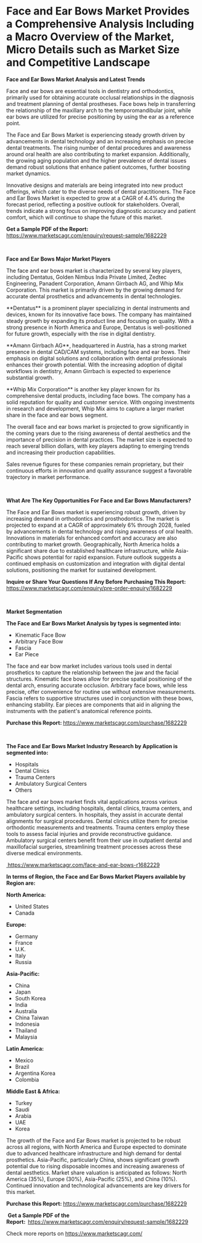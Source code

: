 <p><h1>Face and Ear Bows Market Provides a Comprehensive Analysis Including a Macro Overview of the Market, Micro Details such as Market Size and Competitive Landscape</h1></p><p><strong>Face and Ear Bows Market Analysis and Latest Trends</strong></p>
<p><p>Face and ear bows are essential tools in dentistry and orthodontics, primarily used for obtaining accurate occlusal relationships in the diagnosis and treatment planning of dental prostheses. Face bows help in transferring the relationship of the maxillary arch to the temporomandibular joint, while ear bows are utilized for precise positioning by using the ear as a reference point. </p><p>The Face and Ear Bows Market is experiencing steady growth driven by advancements in dental technology and an increasing emphasis on precise dental treatments. The rising number of dental procedures and awareness around oral health are also contributing to market expansion. Additionally, the growing aging population and the higher prevalence of dental issues demand robust solutions that enhance patient outcomes, further boosting market dynamics. </p><p>Innovative designs and materials are being integrated into new product offerings, which cater to the diverse needs of dental practitioners. The Face and Ear Bows Market is expected to grow at a CAGR of 4.4% during the forecast period, reflecting a positive outlook for stakeholders. Overall, trends indicate a strong focus on improving diagnostic accuracy and patient comfort, which will continue to shape the future of this market.</p></p>
<p><strong>Get a Sample PDF of the Report:&nbsp;</strong> <a href="https://www.marketscagr.com/enquiry/request-sample/1682229?utm_campaign=3541&utm_medium=2&utm_source=Github&utm_content=ia&utm_term=24032025&utm_id=face-and-ear-bows">https://www.marketscagr.com/enquiry/request-sample/1682229</a></p>
<p>&nbsp;</p>
<p><strong>Face and Ear Bows Major Market Players</strong></p>
<p><p>The face and ear bows market is characterized by several key players, including Dentatus, Golden Nimbus India Private Limited, Zedtec Engineering, Panadent Corporation, Amann Girrbach AG, and Whip Mix Corporation. This market is primarily driven by the growing demand for accurate dental prosthetics and advancements in dental technologies.</p><p>**Dentatus** is a prominent player specializing in dental instruments and devices, known for its innovative face bows. The company has maintained steady growth by expanding its product line and focusing on quality. With a strong presence in North America and Europe, Dentatus is well-positioned for future growth, especially with the rise in digital dentistry.</p><p>**Amann Girrbach AG**, headquartered in Austria, has a strong market presence in dental CAD/CAM systems, including face and ear bows. Their emphasis on digital solutions and collaboration with dental professionals enhances their growth potential. With the increasing adoption of digital workflows in dentistry, Amann Girrbach is expected to experience substantial growth.</p><p>**Whip Mix Corporation** is another key player known for its comprehensive dental products, including face bows. The company has a solid reputation for quality and customer service. With ongoing investments in research and development, Whip Mix aims to capture a larger market share in the face and ear bows segment.</p><p>The overall face and ear bows market is projected to grow significantly in the coming years due to the rising awareness of dental aesthetics and the importance of precision in dental practices. The market size is expected to reach several billion dollars, with key players adapting to emerging trends and increasing their production capabilities.</p><p>Sales revenue figures for these companies remain proprietary, but their continuous efforts in innovation and quality assurance suggest a favorable trajectory in market performance.</p></p>
<p>&nbsp;</p>
<p><strong>What Are The Key Opportunities For Face and Ear Bows Manufacturers?</strong></p>
<p><p>The Face and Ear Bows market is experiencing robust growth, driven by increasing demand in orthodontics and prosthodontics. The market is projected to expand at a CAGR of approximately 6% through 2028, fueled by advancements in dental technology and rising awareness of oral health. Innovations in materials for enhanced comfort and accuracy are also contributing to market growth. Geographically, North America holds a significant share due to established healthcare infrastructure, while Asia-Pacific shows potential for rapid expansion. Future outlook suggests a continued emphasis on customization and integration with digital dental solutions, positioning the market for sustained development.</p></p>
<p><strong>Inquire or Share Your Questions If Any Before Purchasing This Report:</strong> <a href="https://www.marketscagr.com/enquiry/pre-order-enquiry/1682229?utm_campaign=3541&utm_medium=2&utm_source=Github&utm_content=ia&utm_term=24032025&utm_id=face-and-ear-bows">https://www.marketscagr.com/enquiry/pre-order-enquiry/1682229</a></p>
<p>&nbsp;</p>
<p><strong>Market Segmentation</strong></p>
<p><strong>The Face and Ear Bows Market Analysis by types is segmented into:</strong></p>
<p><ul><li>Kinematic Face Bow</li><li>Arbitrary Face Bow</li><li>Fascia</li><li>Ear Piece</li></ul></p>
<p><p>The face and ear bow market includes various tools used in dental prosthetics to capture the relationship between the jaw and the facial structures. Kinematic face bows allow for precise spatial positioning of the dental arch, ensuring accurate occlusion. Arbitrary face bows, while less precise, offer convenience for routine use without extensive measurements. Fascia refers to supportive structures used in conjunction with these bows, enhancing stability. Ear pieces are components that aid in aligning the instruments with the patient's anatomical reference points.</p></p>
<p><strong>Purchase this Report:&nbsp;</strong><a href="https://www.marketscagr.com/purchase/1682229?utm_campaign=3541&utm_medium=2&utm_source=Github&utm_content=ia&utm_term=24032025&utm_id=face-and-ear-bows">https://www.marketscagr.com/purchase/1682229</a></p>
<p>&nbsp;</p>
<p><strong>The Face and Ear Bows Market Industry Research by Application is segmented into:</strong></p>
<p><ul><li>Hospitals</li><li>Dental Clinics</li><li>Trauma Centers</li><li>Ambulatory Surgical Centers</li><li>Others</li></ul></p>
<p><p>The face and ear bows market finds vital applications across various healthcare settings, including hospitals, dental clinics, trauma centers, and ambulatory surgical centers. In hospitals, they assist in accurate dental alignments for surgical procedures. Dental clinics utilize them for precise orthodontic measurements and treatments. Trauma centers employ these tools to assess facial injuries and provide reconstructive guidance. Ambulatory surgical centers benefit from their use in outpatient dental and maxillofacial surgeries, streamlining treatment processes across these diverse medical environments.</p></p>
<p><a href="https://www.marketscagr.com/face-and-ear-bows-r1682229?utm_campaign=3541&utm_medium=2&utm_source=Github&utm_content=ia&utm_term=24032025&utm_id=face-and-ear-bows">&nbsp;https://www.marketscagr.com/face-and-ear-bows-r1682229</a></p>
<p><strong>In terms of Region, the Face and Ear Bows Market Players available by Region are:</strong></p>
<p>
    <p> <strong> North America: </strong>
        <ul>
            <li>United States</li>
            <li>Canada</li>
        </ul>
        </p> 
    <p> <strong> Europe: </strong>
        <ul>
            <li>Germany</li>
            <li>France</li>
            <li>U.K.</li>
            <li>Italy</li>
            <li>Russia</li>
        </ul>
        </p> 
    <p> <strong> Asia-Pacific: </strong>
        <ul>
            <li>China</li>
            <li>Japan</li>
            <li>South Korea</li>
            <li>India</li>
            <li>Australia</li>
            <li>China Taiwan</li>
            <li>Indonesia</li>
            <li>Thailand</li>
            <li>Malaysia</li>
        </ul>
        </p> 
    <p> <strong> Latin America: </strong>
        <ul>
            <li>Mexico</li>
            <li>Brazil</li>
            <li>Argentina Korea</li>
            <li>Colombia</li>
        </ul>
        </p> 
    <p> <strong> Middle East & Africa: </strong>
        <ul>
            <li>Turkey</li>
            <li>Saudi</li>
            <li>Arabia</li>
            <li>UAE</li>
            <li>Korea</li>
        </ul>
    </p>
    </p>
<p><p>The growth of the Face and Ear Bows market is projected to be robust across all regions, with North America and Europe expected to dominate due to advanced healthcare infrastructure and high demand for dental prosthetics. Asia-Pacific, particularly China, shows significant growth potential due to rising disposable incomes and increasing awareness of dental aesthetics. Market share valuation is anticipated as follows: North America (35%), Europe (30%), Asia-Pacific (25%), and China (10%). Continued innovation and technological advancements are key drivers for this market.</p></p>
<p><strong>Purchase this Report: </strong><a href="https://www.marketscagr.com/purchase/1682229?utm_campaign=3541&utm_medium=2&utm_source=Github&utm_content=ia&utm_term=24032025&utm_id=face-and-ear-bows">https://www.marketscagr.com/purchase/1682229</a></p>
<p>&nbsp;<strong>Get a Sample PDF of the Report:&nbsp;&nbsp;</strong><a href="https://www.marketscagr.com/enquiry/request-sample/1682229?utm_campaign=3541&utm_medium=2&utm_source=Github&utm_content=ia&utm_term=24032025&utm_id=face-and-ear-bows">https://www.marketscagr.com/enquiry/request-sample/1682229</a></p>
<p><strong></strong></p>
<p>Check more reports on <a href="https://www.marketscagr.com/?utm_campaign=3541&utm_medium=2&utm_source=Github&utm_content=ia&utm_term=24032025&utm_id=face-and-ear-bows">https://www.marketscagr.com/</a></p>